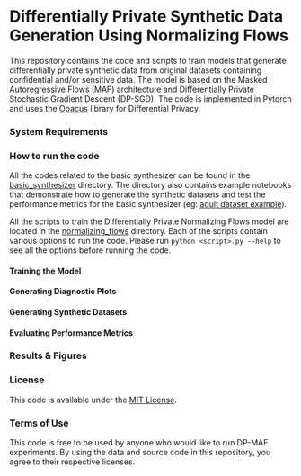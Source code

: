 # Differentially Private Synthetic Data Generation Using Normalizing Flows

This repository contains the code and scripts to train models that generate differentially private synthetic data from original datasets containing confidential and/or sensitive data. The model is based on the Masked Autoregressive Flows (MAF) architecture and Differentially Private Stochastic Gradient Descent (DP-SGD). The code is implemented in Pytorch and uses the [Opacus](https://opacus.ai/) library for Differential Privacy.

### System Requirements

### How to run the code

All the codes related to the basic synthesizer can be found in the [basic_synthesizer](./basic_synthesizer) directory. The directory also contains example notebooks that demonstrate how to generate the synthetic datasets and test the performance metrics for the basic synthesizer (eg: [adult dataset example](./basic_synthesizer/adult_sample.ipynb)).

All the scripts to train the Differentially Private Normalizing Flows model are located in the [normalizing_flows](./normalizing_flows) directory.
Each of the scripts contain various options to run the code. Please run `python <script>.py --help` to see all the options before running the code.

#### Training the Model

#### Generating Diagnostic Plots

#### Generating Synthetic Datasets

#### Evaluating Performance Metrics

### Results & Figures

### License
This code is available under the [MIT License](./LICENSE).

### Terms of Use
This code is free to be used by anyone who would like to run DP-MAF experiments. By using the data and source code in this repository, you agree to their respective licenses. 
